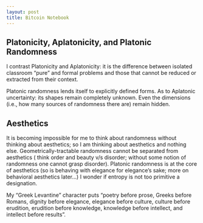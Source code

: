 ```yaml
---
layout: post
title: Bitcoin Notebook
---
```


## Platonicity, Aplatonicity, and Platonic Randomness

I contrast Platonicity and Aplatonicity: it is the difference between isolated classroom “pure” and formal problems and those that cannot be reduced or extracted from their context.

Platonic randomness lends itself to explicitly defined forms. As to Aplatonic uncertainty: its shapes remain completely unknown. Even the dimensions (i.e., how many sources of randomness there are) remain hidden.

## Aesthetics 

It is becoming impossible for me to think about randomness without thinking about aesthetics; so I am thinking about aesthetics and nothing else. Geometrically-tractable randomness cannot be separated from aesthetics ( think order and beauty v/s disorder; without some notion of randomness one cannot grasp disorder). Platonic randomness is at the core of aesthetics (so is behaving with elegance for elegance’s sake; more on behavioral aesthetics later...) I wonder if entropy is not too primitive a designation.

My “Greek Levantine” character puts “poetry before prose, Greeks before Romans, dignity before elegance, elegance before culture, culture before erudition, erudition before knowledge, knowledge before intellect, and intellect before results”.
